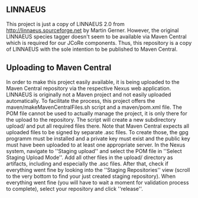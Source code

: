 ## LINNAEUS

This project is just a copy of LINNAEUS 2.0 from http://linnaeus.sourceforge.net by Martin Gerner. However, the original LINNAEUS species tagger doesn't seem to be available via Maven Central which is required for our JCoRe components. Thus, this repository is a copy of LINNAEUS with the sole intention to be published to Maven Central.

## Uploading to Maven Central

In order to make this project easily available, it is being uploaded to the Maven Central repository via the respective Nexus web application. LINNAEUS is originally not a Maven project and not easily uploaded automatically. To facilitate the process, this project offers the maven/makeMavenCentralFiles.sh script and a maven/pom.xml file. The POM file cannot be used to actually manage the project, it is only there for the upload to the repository. The script will create a new subdirectory upload/ and put all required files there. Note that Maven Central expects all uploaded files to be signed by separate .asc files. To create those, the gpg programm must be installed and a private key must exist and the public key must have been uploaded to at least one appropriate server. In the Nexus system, navigate to ''Staging upload'' and select the POM file in ''Select Staging Upload Mode''. Add all other files in the upload/ directory as artifacts, including and especially the .asc files. After that, check if everything went fine by looking into the ''Staging Repositories'' view (scroll to the very bottom to find your just created staging repository). When everything went fine (you will have to wait a moment for validation process to complete), select your repository and click ''release''.
